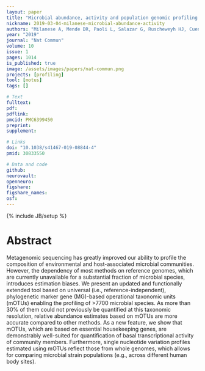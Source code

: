 ```yaml
---
layout: paper
title: "Microbial abundance, activity and population genomic profiling with mOTUs2"
nickname: 2019-03-04-milanese-microbial-abundance-activity
authors: "Milanese A, Mende DR, Paoli L, Salazar G, Ruscheweyh HJ, Cuenca M, Hingamp P, Alves R, Costea PI, Coelho LP, Schmidt TSB, Almeida A, Mitchell AL, Finn RD, Huerta-Cepas J, Bork P, Zeller G, Sunagawa S"
year: "2019"
journal: "Nat Commun"
volume: 10
issue: 1
pages: 1014
is_published: true
image: /assets/images/papers/nat-commun.png
projects: [profiling]
tool: [motus]
tags: []

# Text
fulltext:
pdf:
pdflink:
pmcid: PMC6399450
preprint:
supplement:

# Links
doi: "10.1038/s41467-019-08844-4"
pmid: 30833550

# Data and code
github:
neurovault:
openneuro:
figshare:
figshare_names:
osf:
---
```

{% include JB/setup %}

# Abstract

Metagenomic sequencing has greatly improved our ability to profile the composition of environmental and host-associated microbial communities. However, the dependency of most methods on reference genomes, which are currently unavailable for a substantial fraction of microbial species, introduces estimation biases. We present an updated and functionally extended tool based on universal (i.e., reference-independent), phylogenetic marker gene (MG)-based operational taxonomic units (mOTUs) enabling the profiling of >7700 microbial species. As more than 30% of them could not previously be quantified at this taxonomic resolution, relative abundance estimates based on mOTUs are more accurate compared to other methods. As a new feature, we show that mOTUs, which are based on essential housekeeping genes, are demonstrably well-suited for quantification of basal transcriptional activity of community members. Furthermore, single nucleotide variation profiles estimated using mOTUs reflect those from whole genomes, which allows for comparing microbial strain populations (e.g., across different human body sites).
